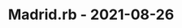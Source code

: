 ---
layout: post
title: Madrid.rb - 2021-08-26
datetime: '2021-08-26T19:30:00+02:00'
name: Madrid.rb
external_url: https://www.madridrb.com/events/terracismo-virtual-661
online_event: false
year_month: 2021-08
---